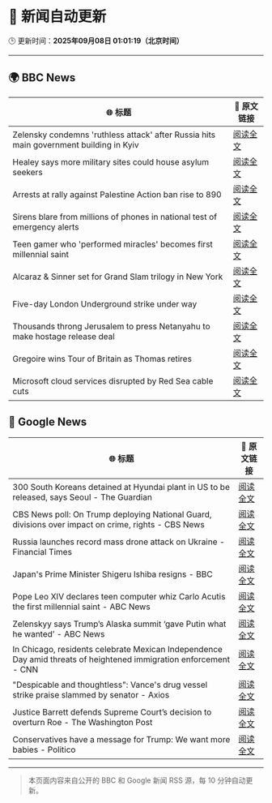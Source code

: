 # 🧠 新闻自动更新

🕒 更新时间：**2025年09月08日 01:01:19（北京时间）**

---

## 🌍 BBC News

| 🌐 标题 | 🔗 原文链接 |
|--------|-------------|
| Zelensky condemns 'ruthless attack' after Russia hits main government building in Kyiv | [阅读全文](https://www.bbc.com/news/articles/cpq5dl5y4nlo?at_medium=RSS&at_campaign=rss) |
| Healey says more military sites could house asylum seekers | [阅读全文](https://www.bbc.com/news/articles/c5yvxergw4xo?at_medium=RSS&at_campaign=rss) |
| Arrests at rally against Palestine Action ban rise to 890 | [阅读全文](https://www.bbc.com/news/articles/c8rvly00440o?at_medium=RSS&at_campaign=rss) |
| Sirens blare from millions of phones in national test of emergency alerts | [阅读全文](https://www.bbc.com/news/articles/c2lx9x251xgo?at_medium=RSS&at_campaign=rss) |
| Teen gamer who 'performed miracles' becomes  first millennial saint | [阅读全文](https://www.bbc.com/news/articles/c5yg5me8dvlo?at_medium=RSS&at_campaign=rss) |
| Alcaraz & Sinner set for Grand Slam trilogy in New York | [阅读全文](https://www.bbc.com/sport/tennis/articles/cy9n479xz2ro?at_medium=RSS&at_campaign=rss) |
| Five-day London Underground strike under way | [阅读全文](https://www.bbc.com/news/articles/cx2rg128l68o?at_medium=RSS&at_campaign=rss) |
| Thousands throng Jerusalem to press Netanyahu to make hostage release deal | [阅读全文](https://www.bbc.com/news/articles/cn95x2vlv8ro?at_medium=RSS&at_campaign=rss) |
| Gregoire wins Tour of Britain as Thomas retires | [阅读全文](https://www.bbc.com/sport/cycling/articles/c931p0q72wqo?at_medium=RSS&at_campaign=rss) |
| Microsoft cloud services disrupted by Red Sea cable cuts | [阅读全文](https://www.bbc.com/news/articles/c3rvx470yg8o?at_medium=RSS&at_campaign=rss) |

## 📰 Google News

| 🌐 标题 | 🔗 原文链接 |
|--------|-------------|
| 300 South Koreans detained at Hyundai plant in US to be released, says Seoul - The Guardian | [阅读全文](https://news.google.com/rss/articles/CBMiwAFBVV95cUxPckUxSnNhbVRFVE1GUFo0QkdBR1JUaVB3NDh3blN1LWo2UEcxVjFlUlYxby1ReWp6QnJiMGZTcnEwNEpyNzNYcGZQLUtrRGlEUTlUSFdFR213NF9KRWZZdXhENFJKN21rOUlzNHRZWUtJMXhDZ3lMdFVCbXZhN0VLUGNYV0RrdW1jQ2tHQjBBX2JxbkEycVhYQjVTZGo0SkczX28wSzJBRmQ5VXQ1MnV3U1dFNmZQSTMzWUdnYld2T28?oc=5) |
| CBS News poll: On Trump deploying National Guard, divisions over impact on crime, rights - CBS News | [阅读全文](https://news.google.com/rss/articles/CBMiekFVX3lxTE5VRjktOTE1WkNWUU9tOUhqa2xfMGFUcGpWdzVXZkVuT3BIZmhGSE1jb1pvY1NWMFpaRnZJRHZMdmdndWNhZURXaXNGOVhzWEFEWk9zTzNPaXllaDBNQ3J4ZDlDS3F1endhN1RRYVY1eGpnS1B1RnFoNTR30gF_QVVfeXFMT1RYY0NRY3pacWt1blhRLWhjTlVjdzRLTlZ3bC1ablpKRVZsMzhzWWZnUUlXcFRSSXdMSTV1SmFOb1Nla1hCVlNuaXdreGt0aU95dXNCdnNXZElPYmMyQzZSMmN0ZG8wUGpTZ2lBNWd2cnVjWUx6QlVLdnhJdl9YRQ?oc=5) |
| Russia launches record mass drone attack on Ukraine - Financial Times | [阅读全文](https://news.google.com/rss/articles/CBMicEFVX3lxTE9YVXpka1dmM2RUNUVIQjl2YjB5U25FQXI1azB3QnItVkppN2VBbDBjVEg4VDRqczVybndKbUJkeGwxczZWWmhvbVhRd3VFb09CdnFrclV6aXd2NXIxaEdMRGpjUnVlYy1ndTl0MzNrbWE?oc=5) |
| Japan's Prime Minister Shigeru Ishiba resigns - BBC | [阅读全文](https://news.google.com/rss/articles/CBMiWkFVX3lxTE5tWWxMU0M2MS1vYktadnlPVFV2V1BmSlN3ejdwMURrV29mdWlzYlhfN2Z4eFdzZXdGWnJLT3VSOHZaTzFVX05zWXVqdWZBZ1pVMkIxQzdrUVJDd9IBX0FVX3lxTFBSYl9xMERSOHhXN185NFl4RHRkTEdjR1c0UkR5RUJqOUhhLU1kb3RDdnN5aF9DenBJQ2N2M1VQcngyZU9JLUJMc2RISmM5a1JpeU1FeFZkZFRvZmctbWVF?oc=5) |
| Pope Leo XIV declares teen computer whiz Carlo Acutis the first millennial saint - ABC News | [阅读全文](https://news.google.com/rss/articles/CBMiogFBVV95cUxPTVZsMWNJZzliRXVYYUZ3U2xmYnM0bXBNaEVGNmtUQk1rMld4cmt1X3VwT0NXWWwzSzd1a0o2bnJOMVhxc21hYjBwS1JQWUlDQ2RUSzRULWNsOTlJcTVQSEdaWEdLckRHdTVVRXpHb0xCT1RrNUxqdmYwVWQ4eHRuRU50SGNqZ29Gb3RVQWdqeEgzUEFhcFFvdmhDdHpScDBqRWfSAacBQVVfeXFMT093LWhGb0w5WF9hTzc5NHhLeWZLSDZmMm9mUFd1bmFPUlg5VVZxWElnRmJmU0RHYUhPc01QenM3Nms2d0FFRDhneDRINjFyZF90Q0FqTFVFZl82R3Q2Tk5neHBoT0VzNlVheTRUdEg5eUloWkZGZk1tYVZneEg4dVhsbDZ2OTNReElpQUVFdGRzUHlid0FMMDhPV3dKUzJjLUtwaDFDU3c?oc=5) |
| Zelenskyy says Trump’s Alaska summit ‘gave Putin what he wanted’ - ABC News | [阅读全文](https://news.google.com/rss/articles/CBMioAFBVV95cUxQZXFuWXY5Uy1fNzNFbVhiQXdqQ2JMdjdnMFU0MG1kTDhYU0JscGRyMHZwZ1Zya0I4TkZ2bVFnSWl0bjJWMDlVdER2UzU5dk0yUF8zaVVXY3o3cmpDenFNWlM3cGdvMmVnd1A0RlJlSW5pRy1seXZmLXUyQWNwbmxKZ3ZsbWVPOE5nb0g0S2lscUVJTUpOX3lzT3hONGJUMTcw0gGmAUFVX3lxTE8zZXlXSXdhUUtfVWFDOVdUNDdad2hrYXlRbEFwVGRoZ21KOTVRVEJLN1gzVzNsSVE0VUhtWHh6SERGMzBHbnFySTVOSG9vbXBId2Q5N0FNVks1OUZaYTFmWkVzZ0lwOXdpNTdjbDNyZFZNOXRpMG1XRWVVakFwdmtnMWRTdnNjQlRXNEMtN3dtaEVtTGhPZlBJaHRfSWpqbW4yR0hnMnc?oc=5) |
| In Chicago, residents celebrate Mexican Independence Day amid threats of heightened immigration enforcement - CNN | [阅读全文](https://news.google.com/rss/articles/CBMic0FVX3lxTFBjbTYxbnZzTEVTb1VGdW9Ibk5sdGtTOVNxRFVoV2ZOajR3NFNiZTZOdTJfNWFZbHdNbWEwX01kQUlwZk1pSEh3S0xDSFhSVlQ1ODJMLU5VNUtRSG5yY1lqT0ZWc0xUQmt4Qlc4NTFBX0toamM?oc=5) |
| "Despicable and thoughtless": Vance's drug vessel strike praise slammed by senator - Axios | [阅读全文](https://news.google.com/rss/articles/CBMidkFVX3lxTE9qdUJYbzdXcktoUVIyamRnZEdUMGlsa0pYYlcwWk1ZTDg4bGJLZkY0elJ5aWZHQ19pWlVsS2N3WkN0SS1LX0NwOTZrRzlFWmt0NW9sWnpseF9YeExrWnJPbkRndHpRanhIVE9aUDZ5OVhoLWxfZmc?oc=5) |
| Justice Barrett defends Supreme Court’s decision to overturn Roe - The Washington Post | [阅读全文](https://news.google.com/rss/articles/CBMikgFBVV95cUxQYThGRW9TMWJPa3NvSEVNUFRoQjhYVndrZXFoRm9ESDBnbzAtWkFMN3BKSUR3X25vREJPU2lsd0lwY1lueHZILU5yckZkVzRBRHpjbGZUQWgxQ2Q4RnQ0SHJQZkhadW9vaThtY09PWVk1XzloQllfazdmVWpFRE43Z2JBcGNvX1JFdnZuZExhQzlzQQ?oc=5) |
| Conservatives have a message for Trump: We want more babies - Politico | [阅读全文](https://news.google.com/rss/articles/CBMizAFBVV95cUxQTmMwbk43bVN6MG0wMWJJeTN6dGNOYkpkdjhqaXRLU00yZHBEcEtjVTl3MFNIQ2lFV0lOUS1xemNodGFEX3ZqamtxZlNSSG5hVzlaVHA0RHhaaUt2Y3pJYjcxYWVhdDV3UXQzYkV5eGVVdnM4Wjc0U1FtakVTY0NlSXMzX2JCb01OWW1KYmR0Wk5FOVhrNmlFOW9BQUFKa1dFQXdQaExIUXBobEszQTF1Mm80TWYxUVRPaXpFQXRSV0dQY0c0OHdpR0hiMDA?oc=5) |

---
> 本页面内容来自公开的 BBC 和 Google 新闻 RSS 源，每 10 分钟自动更新。